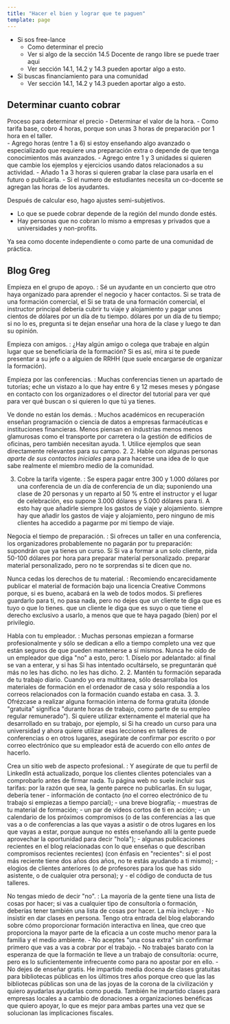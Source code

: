 ```yaml
---
title: "Hacer el bien y lograr que te paguen"
template: page
---
```


- Si sos free-lance
  - Como determinar el precio
  - Ver si algo de la sección 14.5 Docente de rango libre se puede traer aqui
  - Ver sección 14.1, 14.2 y 14.3 pueden aportar algo a esto.
- Si buscas financiamiento para una comunidad
  - Ver sección 14.1, 14.2 y 14.3 pueden aportar algo a esto.


## Determinar cuanto cobrar

Proceso para determinar el precio
	- Determinar el valor de la hora. 
	- Como tarifa base, cobro 4 horas, porque son unas 3 horas de preparación por 1 hora en el taller.  
	- Agrego horas (entre 1 a 6) si estoy enseñando algo avanzado o especializado que requiere una preparación extra o depende de que tenga conocimientos más avanzados.
    - Agrego entre 1 y 3 unidades si quieren que cambie los ejemplos y ejercicios usando datos relacionados a su actividad.
    - Añado 1 a 3 horas si quieren grabar la clase para usarla en el futuro o publicarla.
    - Si el numero de estudiantes necesita un co-docente se agregan las horas de los ayudantes.

Después de calcular eso, hago ajustes semi-subjetivos.  

- Lo que se puede cobrar depende de la región del mundo donde estés.
- Hay personas que no cobran lo mismo a empresas y privados que a universidades y non-profits.


Ya sea como docente independiente o como parte de una comunidad de práctica.

## Blog Greg

Empieza en el grupo de apoyo.
:   Sé un ayudante en un concierto que otro haya organizado para aprender el
    negocio y hacer contactos.  Si se trata de una formación comercial, el
    Si se trata de una formación comercial, el instructor principal debería cubrir tu viaje y alojamiento y pagar unos cientos de dólares por un día de tu tiempo.
    dólares por un día de tu tiempo; si no lo es, pregunta si te dejan enseñar
    una hora de la clase y luego te dan su opinión.

Empieza con amigos.
:   ¿Hay algún amigo o colega que trabaje en algún lugar que se beneficiaría de la formación?
    Si es así, mira si te puede presentar a su jefe o a alguien de RRHH
    (que suele encargarse de organizar la formación).

Empieza por las conferencias.
:   Muchas conferencias tienen un apartado de tutorías; eche un vistazo a lo que hay entre 6 y 12 meses
    meses y póngase en contacto con los organizadores o el director del tutorial para ver qué
    para ver qué buscan o si quieren lo que tú ya tienes.

Ve donde no están los demás.
:   Muchos académicos en recuperación enseñan programación o ciencia de datos a
    empresas farmacéuticas e instituciones financieras.  Menos piensan en industrias menos
    menos glamurosas como el transporte por carretera o la gestión de edificios de oficinas, pero
    también necesitan ayuda.
    1.  Utilice ejemplos que sean directamente relevantes para su campo.
    2.  2. Hable con algunas personas *aparte de sus contactos iniciales* para
        para hacerse una idea de lo que sabe realmente el miembro medio de la comunidad.

3. Cobre la tarifa vigente.
:   Se espera pagar entre 300 y 1.000 dólares por una conferencia de un día
    de conferencia de un día; suponiendo una clase de 20 personas y un reparto al 50 % entre el
    instructor y el lugar de celebración, eso supone 3.000 dólares y 5.000 dólares para ti.  A esto hay que añadirle siempre los gastos de viaje y alojamiento.
    siempre hay que añadir los gastos de viaje y alojamiento, pero ninguno de mis
    clientes ha accedido a pagarme por mi tiempo de viaje.

Negocia el tiempo de preparación.
:   Si ofreces un taller en una conferencia, los organizadores probablemente
    no pagarán por tu preparación: supondrán que ya tienes un curso.  Si
    Si va a formar a un solo cliente, pida 50-100 dólares por hora para preparar material personalizado.
    preparar material personalizado, pero no te sorprendas si te dicen que no.

Nunca cedas los derechos de tu material.
:   Recomiendo encarecidamente publicar el material de formación bajo una licencia Creative Commons
    porque, si es bueno, acabará en la web de todos modos.
    Si prefieres guardarlo para ti, no pasa nada, pero no dejes que un cliente te diga que es tuyo o que lo tienes.
    que un cliente le diga que es suyo o que tiene el derecho exclusivo a usarlo, a menos que
    que te haya pagado (bien) por el privilegio.

Habla con tu empleador.
:   Muchas personas empiezan a formarse profesionalmente y sólo se dedican a ello
    a tiempo completo una vez que están seguros de que pueden mantenerse a sí mismos.  Nunca he oído
    de un empleador que diga "no" a esto, pero:
    1.  Díselo por adelantado: al final se van a enterar, y si has
        Si has intentado ocultárselo, se preguntarán qué más no les has dicho.
        no les has dicho.
    2.  2. Mantén tu formación separada de tu trabajo diario.  Cuando yo era
        multitarea, sólo desarrollaba los materiales de formación en el ordenador de casa
        y sólo respondía a los correos relacionados con la formación cuando estaba en casa.
    3.  3. Ofrézcase a realizar alguna formación interna de forma gratuita (donde "gratuita" significa "durante
        horas de trabajo, como parte de su empleo regular remunerado").  Si quiere
        utilizar externamente el material que ha desarrollado en su trabajo, por ejemplo, si
        Si ha creado un curso para una universidad y ahora quiere utilizar esas lecciones en
        talleres de conferencias o en otros lugares, asegúrate de confirmar por escrito o por
        correo electrónico que su empleador está de acuerdo con ello *antes* de hacerlo.

Crea un sitio web de aspecto profesional.
:   Y asegúrate de que tu perfil de LinkedIn está actualizado, porque los clientes
    clientes potenciales van a comprobarlo antes de firmar nada.  Tu página web
    no suele incluir sus tarifas: por la razón que sea, la gente parece no
    publicarlas.  En su lugar, debería tener
    - información de contacto (*no* el correo electrónico de tu trabajo si empiezas a tiempo parcial);
    - una breve biografía;
    - muestras de tu material de formación;
    - un par de vídeos cortos de ti en acción;
    - un calendario de los próximos compromisos (o de las conferencias a las que vas a
        o de conferencias a las que vayas a asistir o de otros lugares en los que vayas a estar, porque aunque no estés
        enseñando allí la gente puede aprovechar la oportunidad para decir "hola");
    - algunas publicaciones recientes en el blog relacionadas con lo que enseñas o que describan compromisos recientes
        recientes) (con énfasis en "recientes": si el post más reciente tiene dos años
        dos años, no te estás ayudando a ti mismo);
    - elogios de clientes anteriores (o de profesores para los que has sido asistente, o de cualquier otra persona);
        y
    - el código de conducta de tus talleres.

No tengas miedo de decir "no".
:   La mayoría de la gente tiene una lista de cosas por hacer; si vas a cualquier tipo de
    consultoría o formación, deberías tener también una lista de cosas por hacer.  La mía
    incluye:
    - No insistir en dar clases en persona.  Tengo otra entrada del blog elaborando
        sobre cómo proporcionar formación interactiva en línea, que creo que proporciona
        la mayor parte de la eficacia a un coste mucho menor para la familia y el
        medio ambiente.
    - No aceptes "una cosa extra" sin confirmar primero que vas a
        vas a cobrar por el trabajo.
    - No trabajes barato con la esperanza de que la formación te lleve a un trabajo de consultoría:
        ocurre, pero es lo suficientemente infrecuente como para no apostar por
        en ello.
    - No dejes de enseñar gratis.  He impartido media docena de clases gratuitas para
        bibliotecas públicas en los últimos tres años porque creo que las
        las bibliotecas públicas son una de las joyas de la corona de la civilización y quiero ayudarlas
        ayudarlas como pueda.  También he impartido clases para empresas locales a
        a cambio de donaciones a organizaciones benéficas que quiero apoyar, lo que es mejor
        para ambas partes una vez que se solucionan las implicaciones fiscales.
